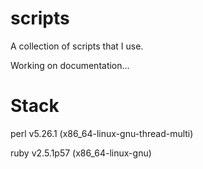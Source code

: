 # scripts
A collection of scripts that I use.

Working on documentation...

# Stack
perl v5.26.1 (x86_64-linux-gnu-thread-multi)

ruby v2.5.1p57 (x86_64-linux-gnu)

